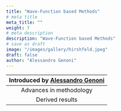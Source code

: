 ```yaml
---
title: "Wave-Function based Methods"
# meta title
meta_title: ""
weight: 7
# meta description
description: "Wave-Function based Methods"
# save as draft
image: "/images/gallery/hirshfeld.jpeg"
draft: false
author: "Alessandro Genoni"
---
```


|Introduced by [Alessandro Genoni](/authors/alessandro-genoni)|
|:--:|
|Advances in methodology|
|Derived results|